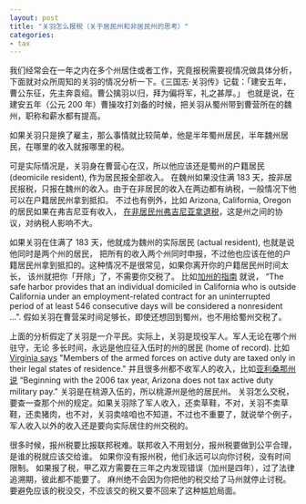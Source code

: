 ```yaml
---
layout: post
title: "关羽怎么报税（关于居民州和非居民州的思考）"
categories:
- tax
---
```


我们经常会在一年之内在多个州居住或者工作，究竟报税需要视情况做具体分析，
下面就对众所周知的关羽的情况分析一下。《三国志·关羽传》记载：「建安五年，曹公东征，先主奔袁绍。曹公擒羽以归，拜为偏将军，礼之甚厚。」
也就是说，在建安五年（公元 200 年）曹操攻打刘备的时候，把关羽从蜀州带到曹营所在的魏州，职称和薪水都有提高。

如果关羽只是换了雇主，那么事情就比较简单，他是半年蜀州居民，半年魏州居民，在哪里的收入就报哪里的税。

可是实际情况是，关羽身在曹营心在汉，所以他应该还是蜀州的户籍居民 (deomicile resident), 作为居民报全部收入。
在魏州如果没住满 183 天，按非居民报税，只报在魏州的收入。由于在非居民的收入在两边都有纳税，一般情况下他可以在户籍居民州拿到抵扣。
不过也有例外，比如 Arizona, California, Oregon 的居民如果在弗吉尼亚有收入，
[在非居民州弗吉尼亚拿退税](https://www.tax.virginia.gov/credit-for-taxes-paid-to-another-state)，这是州之间的协议，对纳税人影响不大。

如果关羽在住满了 183 天，他就成为魏州的实际居民 (actual resident), 也就是说他同时是两个州的居民，
把所有的收入两个州同时申报，不过他也应该在他的户籍居民州拿到抵扣的。这种情况不是很常见，如果你离开你的户籍居民州时间太长，
该州就把你「开除」了，不需要你交税了。
比如[加州的指南](https://www.ftb.ca.gov/forms/2020/2020-1031-publication.pdf) 就说，
“The safe harbor provides that an individual domiciled in California who is outside 
California under an employment-related contract for an uninterrupted period of at least 
546 consecutive days will be considered a nonresident ...". 假如关羽在曹营呆时间足够长，即使还想回到蜀州，也不用给蜀州交税了。

上面的分析假定了关羽是一介平民。实际上，关羽是现役军人。军人无论在哪个州驻守，无论
多长时间，永远是他应征入伍时的州的居民 (home of record). 比如 [Virginia says](https://www.tax.virginia.gov/residency-status)
"Members of the armed forces on active duty are taxed only in their legal states of residence."
并且很多州都不收军人的收入，比如[亚利桑那州说](https://azdor.gov/sites/default/files/media/PUBLICATION_704.pdf)
“Beginning with the 2006 tax year, Arizona does not tax active duty military pay." 关羽是在桃源入伍的，所以桃源州是他的居民州。
关羽怎么交税，要查一查那个州的规定。如果关羽除了军人收入，还卖草鞋，不对，关羽不卖草鞋，还卖猪肉，也不对，关羽卖啥咱也不知道，不过也不重要了，就说举个例子，军人收入以外的收入还是要向实际居住的州交税的。

很多时候，报州税要比报联邦税难。联邦收入不用划分，报州税要做到公平合理，是谁的税就应该交给谁。
如果你没有报州税，他们永远可以向你讨税，没有时间限制。
如果报了税，甲乙双方需要在三年之内发现错误（加州是四年），过了法律追溯期，彼此都不能要了。
麻州绝不会因为你把他的税交给了马州就停止讨税。
要避免应该的税没交，不应该交的税又要不回来了这种尴尬局面。
